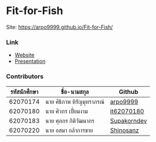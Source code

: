 # Fit-for-Fish
Site: https://arpo9999.github.io/Fit-for-Fish/

### Link
- [Website](https://arpo9999.github.io/Fit-for-Fish/)
- [Presentation](https://www.youtube.com/)


### Contributors
|รหัสนักศึกษา| ชื่อ-นามสกุล | Github |
| -- | -- | -- |
| 62070174 | นาย ศิธิภาพ หิรัญมุทราภรณ์ | [arpo9999](https://github.com/arpo9999) |
| 62070180 | นาย ศิวกร เปี่ยมงาม | [it62070180](https://github.com/it62070180) |
| 62070183 | นาย ศุภกร กิติวัฒนากร | [Supakorndev](https://github.com/Supakorndev) |
| 62070220 | นาย อสมา กล้าการขาย | [Shinosanz](https://github.com/Shinosanz) |
